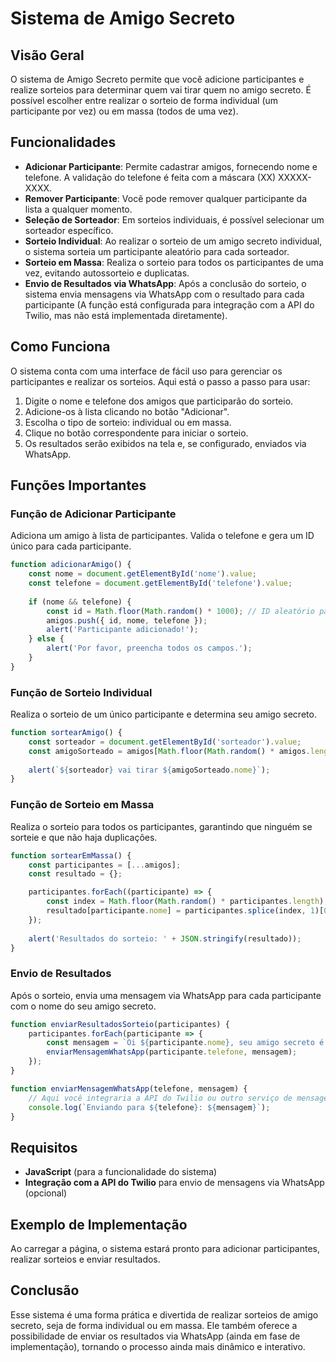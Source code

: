 # Sistema de Amigo Secreto

## Visão Geral
O sistema de Amigo Secreto permite que você adicione participantes e realize sorteios para determinar quem vai tirar quem no amigo secreto. É possível escolher entre realizar o sorteio de forma individual (um participante por vez) ou em massa (todos de uma vez).

## Funcionalidades

- **Adicionar Participante**: Permite cadastrar amigos, fornecendo nome e telefone. A validação do telefone é feita com a máscara (XX) XXXXX-XXXX.
- **Remover Participante**: Você pode remover qualquer participante da lista a qualquer momento.
- **Seleção de Sorteador**: Em sorteios individuais, é possível selecionar um sorteador específico.
- **Sorteio Individual**: Ao realizar o sorteio de um amigo secreto individual, o sistema sorteia um participante aleatório para cada sorteador.
- **Sorteio em Massa**: Realiza o sorteio para todos os participantes de uma vez, evitando autossorteio e duplicatas.
- **Envio de Resultados via WhatsApp**: Após a conclusão do sorteio, o sistema envia mensagens via WhatsApp com o resultado para cada participante (A função está configurada para integração com a API do Twilio, mas não está implementada diretamente).

## Como Funciona

O sistema conta com uma interface de fácil uso para gerenciar os participantes e realizar os sorteios. Aqui está o passo a passo para usar:

1. Digite o nome e telefone dos amigos que participarão do sorteio.
2. Adicione-os à lista clicando no botão "Adicionar".
3. Escolha o tipo de sorteio: individual ou em massa.
4. Clique no botão correspondente para iniciar o sorteio.
5. Os resultados serão exibidos na tela e, se configurado, enviados via WhatsApp.

## Funções Importantes

### Função de Adicionar Participante
Adiciona um amigo à lista de participantes. Valida o telefone e gera um ID único para cada participante.

```js
function adicionarAmigo() {
    const nome = document.getElementById('nome').value;
    const telefone = document.getElementById('telefone').value;
    
    if (nome && telefone) {
        const id = Math.floor(Math.random() * 1000); // ID aleatório para cada amigo
        amigos.push({ id, nome, telefone });
        alert('Participante adicionado!');
    } else {
        alert('Por favor, preencha todos os campos.');
    }
}
```

### Função de Sorteio Individual
Realiza o sorteio de um único participante e determina seu amigo secreto.

```js
function sortearAmigo() {
    const sorteador = document.getElementById('sorteador').value;
    const amigoSorteado = amigos[Math.floor(Math.random() * amigos.length)];
    
    alert(`${sorteador} vai tirar ${amigoSorteado.nome}`);
}
```

### Função de Sorteio em Massa
Realiza o sorteio para todos os participantes, garantindo que ninguém se sorteie e que não haja duplicações.

```js
function sortearEmMassa() {
    const participantes = [...amigos];
    const resultado = {};

    participantes.forEach((participante) => {
        const index = Math.floor(Math.random() * participantes.length);
        resultado[participante.nome] = participantes.splice(index, 1)[0].nome;
    });
    
    alert('Resultados do sorteio: ' + JSON.stringify(resultado));
}
```

### Envio de Resultados
Após o sorteio, envia uma mensagem via WhatsApp para cada participante com o nome do seu amigo secreto.

```js
function enviarResultadosSorteio(participantes) {
    participantes.forEach(participante => {
        const mensagem = `Oi ${participante.nome}, seu amigo secreto é ${resultado[participante.nome]}.`;
        enviarMensagemWhatsApp(participante.telefone, mensagem);
    });
}

function enviarMensagemWhatsApp(telefone, mensagem) {
    // Aqui você integraria a API do Twilio ou outro serviço de mensagens
    console.log(`Enviando para ${telefone}: ${mensagem}`);
}
```

## Requisitos

- **JavaScript** (para a funcionalidade do sistema)
- **Integração com a API do Twilio** para envio de mensagens via WhatsApp (opcional)

## Exemplo de Implementação

Ao carregar a página, o sistema estará pronto para adicionar participantes, realizar sorteios e enviar resultados.

## Conclusão

Esse sistema é uma forma prática e divertida de realizar sorteios de amigo secreto, seja de forma individual ou em massa. Ele também oferece a possibilidade de enviar os resultados via WhatsApp (ainda em fase de implementação), tornando o processo ainda mais dinâmico e interativo.
